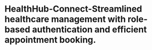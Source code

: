 # HealthHub-Connect-Streamlined healthcare management with role-based authentication and efficient appointment booking.
